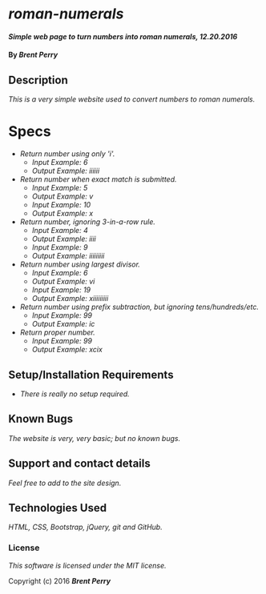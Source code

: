 # _roman-numerals_

#### _Simple web page to turn numbers into roman numerals, 12.20.2016_

#### By _**Brent Perry**_

## Description

_This is a very simple website used to convert numbers to roman numerals._

# Specs

* _Return number using only 'i'._
  * _Input Example: 6_
  * _Output Example: iiiiii_
* _Return number when exact match is submitted._
  * _Input Example: 5_
  * _Output Example: v_
  * _Input Example: 10_
  * _Output Example: x_
* _Return number, ignoring 3-in-a-row rule._
  * _Input Example: 4_
  * _Output Example: iiii_
  * _Input Example: 9_
  * _Output Example: iiiiiiiii_
* _Return number using largest divisor._
  * _Input Example: 6_
  * _Output Example: vi_
  * _Input Example: 19_
  * _Output Example: xiiiiiiiii_ 
* _Return number using prefix subtraction, but ignoring tens/hundreds/etc._
  * _Input Example: 99_
  * _Output Example: ic_
* _Return proper number._
  * _Input Example: 99_
  * _Output Example: xcix_

## Setup/Installation Requirements

* _There is really no setup required._

## Known Bugs

_The website is very, very basic; but no known bugs._

## Support and contact details

_Feel free to add to the site design._

## Technologies Used

_HTML, CSS, Bootstrap, jQuery, git and GitHub._

### License

*This software is licensed under the MIT license.*

Copyright (c) 2016 **_Brent Perry_**
